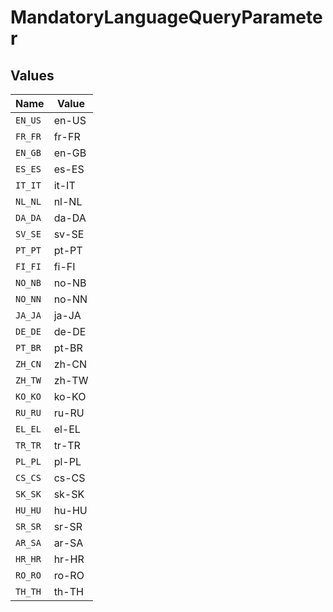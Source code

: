 # MandatoryLanguageQueryParameter


## Values

| Name    | Value   |
| ------- | ------- |
| `EN_US` | en-US   |
| `FR_FR` | fr-FR   |
| `EN_GB` | en-GB   |
| `ES_ES` | es-ES   |
| `IT_IT` | it-IT   |
| `NL_NL` | nl-NL   |
| `DA_DA` | da-DA   |
| `SV_SE` | sv-SE   |
| `PT_PT` | pt-PT   |
| `FI_FI` | fi-FI   |
| `NO_NB` | no-NB   |
| `NO_NN` | no-NN   |
| `JA_JA` | ja-JA   |
| `DE_DE` | de-DE   |
| `PT_BR` | pt-BR   |
| `ZH_CN` | zh-CN   |
| `ZH_TW` | zh-TW   |
| `KO_KO` | ko-KO   |
| `RU_RU` | ru-RU   |
| `EL_EL` | el-EL   |
| `TR_TR` | tr-TR   |
| `PL_PL` | pl-PL   |
| `CS_CS` | cs-CS   |
| `SK_SK` | sk-SK   |
| `HU_HU` | hu-HU   |
| `SR_SR` | sr-SR   |
| `AR_SA` | ar-SA   |
| `HR_HR` | hr-HR   |
| `RO_RO` | ro-RO   |
| `TH_TH` | th-TH   |